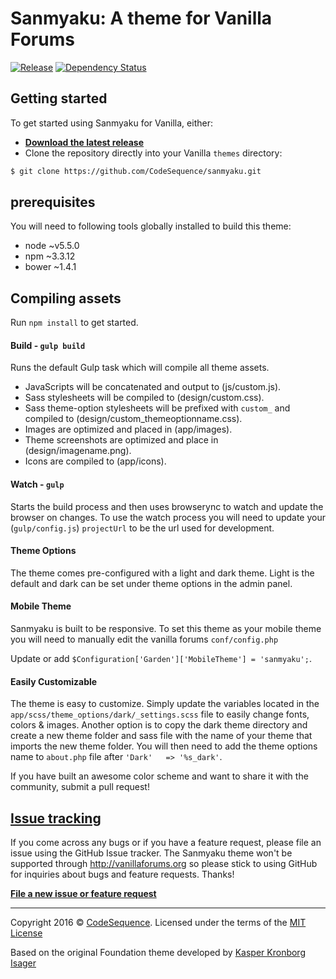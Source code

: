 # Sanmyaku: A theme for Vanilla Forums

[![Release](http://img.shields.io/github/release/codesequence/sanmyaku.svg)](https://github.com/codesequence/sanmyaku/releases) [![Dependency Status](https://gemnasium.com/CodeSequence/sanmyaku.svg)](https://gemnasium.com/CodeSequence/sanmyaku)

## Getting started

To get started using Sanmyaku for Vanilla, either:

* [__Download the latest release__](https://github.com/codesequence/sanmyaku/releases)
* Clone the repository directly into your Vanilla `themes` directory:

```sh
$ git clone https://github.com/CodeSequence/sanmyaku.git
```
## prerequisites
You will need to following tools globally installed to build this theme:

* node  ~v5.5.0
* npm   ~3.3.12
* bower ~1.4.1

## Compiling assets

Run `npm install` to get started.

#### Build - `gulp build`
Runs the default Gulp task which will compile all theme assets.
* JavaScripts will be concatenated and output to (js/custom.js).
* Sass stylesheets will be compiled to (design/custom.css).
* Sass theme-option stylesheets will be prefixed with `custom_` and compiled to (design/custom_themeoptionname.css).
* Images are optimized and placed in (app/images).
* Theme screenshots are optimized and place in (design/imagename.png).
* Icons are compiled to (app/icons).


#### Watch - `gulp`
Starts the build process and then uses browserync to watch and update the browser on changes.
To use the watch process you will need to update your (`gulp/config.js`) `projectUrl` to be the url used for development.

#### Theme Options
The theme comes pre-configured with a light and dark theme. Light is the default and dark can be set under theme options in the admin panel.

#### Mobile Theme
Sanmyaku is built to be responsive. To set this theme as your mobile theme you will need to manually edit the vanilla forums `conf/config.php`

Update or add `$Configuration['Garden']['MobileTheme'] = 'sanmyaku';`.

#### Easily Customizable
The theme is easy to customize. Simply update the variables located in the  `app/scss/theme_options/dark/_settings.scss` file to easily change fonts, colors & images. Another option is to copy the dark theme directory and create a new theme folder and sass file with the name of your theme that imports the new theme folder. You will then need to add the theme options name to `about.php` file after `'Dark'   => '%s_dark'`.

If you have built an awesome color scheme and want to share it with the community, submit a pull request!

## [Issue tracking](https://github.com/codesequence/sanmyaku/issues)

If you come across any bugs or if you have a feature request, please file an issue using the GitHub Issue tracker. The Sanmyaku theme won't be supported through http://vanillaforums.org so please stick to using GitHub for inquiries about bugs and feature requests. Thanks!

[__File a new issue or feature request__](https://github.com/codesequence/sanmyaku/issues/new)

---
Copyright 2016 © [CodeSequence](https://github.com/codesequence). Licensed under the terms of the [MIT License](LICENSE.md)

Based on the original Foundation theme developed by [Kasper Kronborg Isager](http://kasperisager.github.io)
